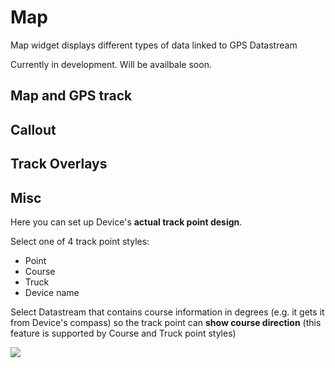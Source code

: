 # Map

Map widget displays different types of data linked to GPS Datastream

Currently in development. Will be availbale soon.

## Map and GPS track

## Callout

## Track Overlays

## Misc

Here you can set up Device's **actual track point design**.

Select one of 4 track point styles:

* Point
* Course
* Truck
* Device name

Select Datastream that contains course information in degrees \(e.g. it gets it from Device's compass\) so the track point can **show course direction** \(this feature is supported by Course and Truck point styles\)

![](../../../../.gitbook/assets/captured-2021-03-26t164032.061%20%281%29.gif)

